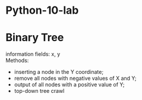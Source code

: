 # Python-10-lab
# Binary Tree
information fields:
x, y<br>
Methods:
- inserting a node in the Y coordinate;
- remove all nodes with negative values of X and Y;
- output of all nodes with a positive value of Y;
- top-down tree crawl

